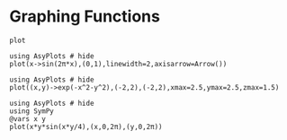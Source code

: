 

# Graphing Functions

```@docs
plot
```

```@example
using AsyPlots # hide 
plot(x->sin(2π*x),(0,1),linewidth=2,axisarrow=Arrow())
```

```@example
using AsyPlots # hide 
plot((x,y)->exp(-x^2-y^2),(-2,2),(-2,2),xmax=2.5,ymax=2.5,zmax=1.5)
```

```@example
using AsyPlots # hide 
using SymPy
@vars x y
plot(x*y*sin(x*y/4),(x,0,2π),(y,0,2π))
```
